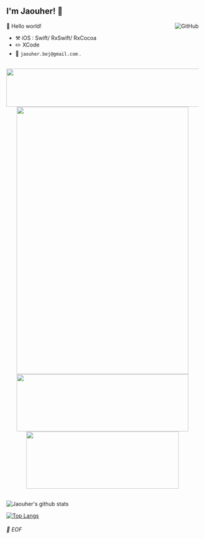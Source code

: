 ## I'm Jaouher! :wave:

<a href="https://github.com/jaouherbejaoui"><img align="right" alt="GitHub" src="https://img.shields.io/badge/dynamic/json?logo=github&label=GitHub+Followers&labelColor=282c34&color=181717&query=%24.data.totalSubs&url=https%3A%2F%2Fapi.spencerwoo.com%2Fsubstats%2F%3Fsource%3Dgithub%26queryKey%3DChungZH&longCache=true"/></a>

🎊 Hello world!

- :hammer_and_pick: iOS : Swift/ RxSwift/ RxCocoa
- :pencil2: XCode
- :email: `jaouher.bej@gmail.com` .

<br>
<img src="https://github-readme-linkedin-psi.vercel.app/user?username=jaouher-bejaoui" width="730" height="100" />
<div align="center">
  <img src="https://github-readme-linkedin-psi.vercel.app/experience?username=jaouher-bejaoui&limit=6" width="450" height="700" />
</div>
<div align="center">
<img src="https://github-readme-linkedin-psi.vercel.app/education?username=jaouher-bejaoui" width="450" height="150" />
<img src="https://github-readme-linkedin-psi.vercel.app/languages?username=jaouher-bejaoui" width="400" height="150" />
</div>
<br>

![Jaouher's github stats](https://github-readme-stats.vercel.app/api?username=jaouherbejaoui&hide=stars&theme=graywhite&show_icons=true)

[![Top Langs](https://github-readme-stats.vercel.app/api/top-langs/?username=jaouherbejaoui&exclude_repo=Formation-ContentProvider)](https://github.com/jaouherbejaoui)
###### 💾 EOF
